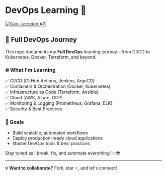 # DevOps Learning 🚀  

[![Geo-Location API](https://github.com/akash2061/CI-CD-Learning/actions/workflows/geo-location.yml/badge.svg)](https://github.com/akash2061/CI-CD-Learning/actions/workflows/geo-location.yml)  

## 🚀 Full DevOps Journey  

This repo documents my **Full DevOps** learning journey—from CI/CD to Kubernetes, Docker, Terraform, and beyond.  

### 🔥 What I'm Learning  
✅ CI/CD (GitHub Actions, Jenkins, ArgoCD)  
✅ Containers & Orchestration (Docker, Kubernetes)  
✅ Infrastructure as Code (Terraform, Ansible)  
✅ Cloud (AWS, Azure, GCP)  
✅ Monitoring & Logging (Prometheus, Grafana, ELK)  
✅ Security & Best Practices  

### 🎯 Goals  
- Build scalable, automated workflows  
- Deploy production-ready cloud applications  
- Master DevOps tools & best practices  

Stay tuned as I break, fix, and automate everything! 💥😎  

---

**💡 Want to collaborate?** Fork, star ⭐, and let's connect!  
